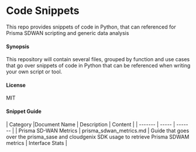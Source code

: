 # Code Snippets
This repo provides snippets of code in Python, that can referenced for Prisma SDWAN scripting and generic data analysis

#### Synopsis
This repository will contain several files, grouped by function and use cases that go over snippets of code in Python that can be referenced when writing your own script or tool.

#### License
MIT

#### Snippet Guide
| Category |Document Name | Description | Content |
| ------- | ----- | ------- |
| Prisma SD-WAN Metrics | prisma_sdwan_metrics.md | Guide that goes over the prisma_sase and cloudgenix SDK usage to retrieve Prisma SDWAM metrics | Interface Stats |

 
